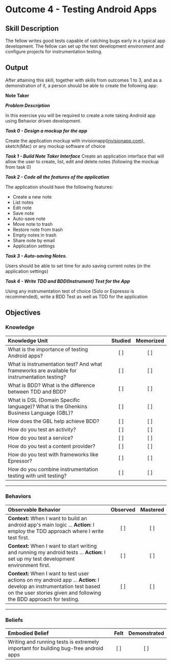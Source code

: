 # Outcome 4 - Testing Android Apps

## Skill Description
The fellow writes good tests capable of catching bugs early in a typical app development. The fellow can set up the test development environment and configure projects for instrumentation testing.

## Output
After attaining this skill, together with skills from outcomes 1 to 3, and as a demonstration of it, a person should be able to create the following app:

**Note Taker**

**_Problem Description_**

In this exercise you will be required to create a note taking Android app using Behavior driven development.

**_Task 0 - Design a mockup for the app_**

Create the application mockup with invisionapp(<a href="http://www.invisionapp.com">invisionapp.com</a>), sketch(Mac) or any mockup software of choice

**_Task 1 - Build Note Taker Interface_**
Create an application interface that will allow the user to create, list, edit and delete notes (following the mockup from task 0)

**_Task 2 - Code all the features of the application_**

The application should have the following features:
- Create a new note
- List notes
- Edit note
- Save note
- Auto-save note
- Move note to trash
- Restore note from trash
- Empty notes in trash
- Share note by email
- Application settings

**_Task 3 - Auto-saving Notes._**

Users should be able to set time for auto saving current notes (in the application settings)

**_Task 4 - Write TDD and BDD(Instrument) Test for the App_**

Using any instrumentation test of choice (Solo or Espresso is recommended), write a BDD Test as well as TDD for the application

## Objectives

### Knowledge

| Knowledge Unit   |      Studied      | Memorized |
|:-------------|:------------------:|:--------:|
| What is the importance of testing Android apps?| [ ] | [ ] |
| What is instrumentation test? And what frameworks are available for instrumentation testing?| [ ] | [ ] |
| What is BDD? What is the difference between TDD and BDD? | [ ] | [ ] |
| What is DSL (Domain Specific language)?  What is the Ghenkins Business Language (GBL)?| [ ] | [ ] |
| How does the GBL help achieve BDD?| [ ] | [ ] |
| How do you test an activity?| [ ] | [ ] |
| How do you test a service?| [ ] | [ ] |
| How do you test a content provider? | [ ] | [ ] |
| How do you test with frameworks like Epressor?| [ ] | [ ] |
| How do you combine instrumentation testing with unit testing? | [ ] | [ ] |

----------

### Behaviors

| Observable Behavior   |      Observed      | Mastered |
|:-------------|:------------------:|:--------:|
| **Context:**  When I want to build an android app's main logic ... **Action:** I employ the TDD approach where I write test first.|   [ ]   |   [ ] |
| **Context:** When I want to start writing and running my android tests ... **Action:** I set up my test development environment first.| [ ] | [ ]  |
| **Context:** When I want to test user actions on my android app  ... **Action:** I develop an instrumentation test based on the user stories given and following the BDD approach for testing. | [ ] | [ ]  |

----------

### Beliefs

| Embodied Belief   |      Felt      | Demonstrated |
|:-------------|:------------------:|:--------:|
| Writing and running tests is extremely important for building bug-free android apps | [ ] | [ ]  |
